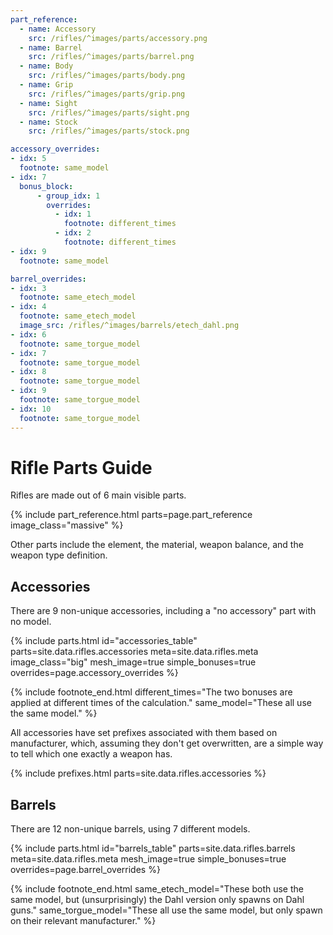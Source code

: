 ```yaml
---
part_reference:
  - name: Accessory
    src: /rifles/^images/parts/accessory.png
  - name: Barrel
    src: /rifles/^images/parts/barrel.png
  - name: Body
    src: /rifles/^images/parts/body.png
  - name: Grip
    src: /rifles/^images/parts/grip.png
  - name: Sight
    src: /rifles/^images/parts/sight.png
  - name: Stock
    src: /rifles/^images/parts/stock.png

accessory_overrides:
- idx: 5
  footnote: same_model
- idx: 7
  bonus_block:
      - group_idx: 1
        overrides:
          - idx: 1
            footnote: different_times
          - idx: 2
            footnote: different_times
- idx: 9
  footnote: same_model

barrel_overrides:
- idx: 3
  footnote: same_etech_model
- idx: 4
  footnote: same_etech_model
  image_src: /rifles/^images/barrels/etech_dahl.png
- idx: 6
  footnote: same_torgue_model
- idx: 7
  footnote: same_torgue_model
- idx: 8
  footnote: same_torgue_model
- idx: 9
  footnote: same_torgue_model
- idx: 10
  footnote: same_torgue_model
---
```


# Rifle Parts Guide
Rifles are made out of 6 main visible parts.

{% include part_reference.html parts=page.part_reference image_class="massive" %}

Other parts include the element, the material, weapon balance, and the weapon type definition.

## Accessories
There are 9 non-unique accessories, including a "no accessory" part with no model.
<style>
#accessories_table img {
    min-height: var(--img-size-standard);
}
</style>
{% include parts.html
    id="accessories_table"
    parts=site.data.rifles.accessories
    meta=site.data.rifles.meta
    image_class="big"
    mesh_image=true
    simple_bonuses=true
    overrides=page.accessory_overrides
%}

{% include footnote_end.html
    different_times="The two bonuses are applied at different times of the calculation."
    same_model="These all use the same model."
%}

All accessories have set prefixes associated with them based on manufacturer, which, assuming they
don't get overwritten, are a simple way to tell which one exactly a weapon has.

{% include prefixes.html parts=site.data.rifles.accessories %}

## Barrels
There are 12 non-unique barrels, using 7 different models.

{% include parts.html
    id="barrels_table"
    parts=site.data.rifles.barrels
    meta=site.data.rifles.meta
    mesh_image=true
    simple_bonuses=true
    overrides=page.barrel_overrides
%}

{% include footnote_end.html
    same_etech_model="These both use the same model, but (unsurprisingly) the Dahl version only spawns on Dahl guns."
    same_torgue_model="These all use the same model, but only spawn on their relevant manufacturer."
%}
